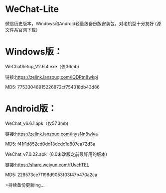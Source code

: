 # WeChat-Lite  
微信历史版本，Windows和Android轻量级备份版安装包，对老机型十分友好 (源文件系官网下载）

# Windows版：  
WeChatSetup_V2.6.4.exe（仅36mb)  

链接:https://zelink.lanzouq.com/iQDPtn8wkpi

MD5: 77533048915226872cf754318db43d86


# Android版：  
WeChat_v6.6.1.apk（仅57.3mb)  

链接:https://zelink.lanzouq.com/inysNn8wlva

MD5: f41f1d852cd0dd13dcdc1d807ca72d3a  


WeChat_v7.0.22.apk（8.0未改版之前最好用的版本)

链接:https://share.weiyun.com/fUvchTEL

MD5: 228573ce7f198d9053f03f47b470a2ca

⭐持续备份更新ing...


